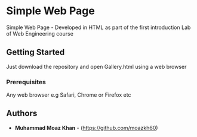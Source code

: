 # Simple Web Page

Simple Web Page - Developed in HTML as part of the first introduction Lab of Web Engineering course

## Getting Started

Just download the repository and open Gallery.html using a web browser

### Prerequisites

Any web browser e.g Safari, Chrome or Firefox etc

## Authors

* **Muhammad Moaz Khan** - (https://github.com/moazkh60) 
